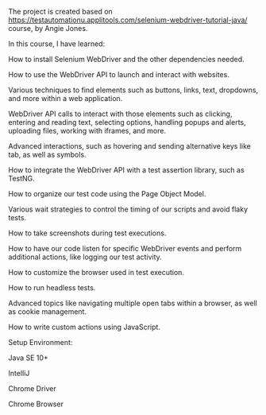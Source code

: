The project is created based on https://testautomationu.applitools.com/selenium-webdriver-tutorial-java/ course, by Angie Jones.

In this course, I have learned:

How to install Selenium WebDriver and the other dependencies needed.

How to use the WebDriver API to launch and interact with websites.

Various techniques to find elements such as buttons, links, text, dropdowns, and more within a web application.

WebDriver API calls to interact with those elements such as clicking, entering and reading text, selecting options, handling popups and alerts, uploading files, working with iframes, and more.

Advanced interactions, such as hovering and sending alternative keys like tab, as well as symbols.

How to integrate the WebDriver API with a test assertion library, such as TestNG.

How to organize our test code using the Page Object Model.

Various wait strategies to control the timing of our scripts and avoid flaky tests.

How to take screenshots during test executions.

How to have our code listen for specific WebDriver events and perform additional actions, like logging our test activity.

How to customize the browser used in test execution.

How to run headless tests.

Advanced topics like navigating multiple open tabs within a browser, as well as cookie management.

How to write custom actions using JavaScript.

Setup Environment:

Java SE 10+

IntelliJ

Chrome Driver

Chrome Browser
